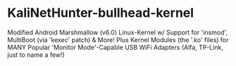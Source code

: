 # KaliNetHunter-bullhead-kernel
Modified Android Marshmallow (v6.0) Linux-Kernel w/ Support for 'insmod', MultiBoot (via 'kexec' patch) &amp; More! Plus Kernel Modules (the '.ko' files) for MANY Popular 'Monitor Mode'-Capable USB WiFi Adapters (Alfa, TP-Link, just to name a few!)
